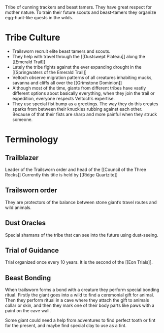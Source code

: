 Tribe of cunning trackers and beast tamers. They have great respect for mother nature.
To train their future scouts and beast-tamers they organize egg-hunt-like quests in the wilds.
# Tribe Culture
- Trailsworn recruit elite beast tamers and scouts.
- They help with travel through the [[Dustswept Plateau]] along the [[Emerald Trail]]
- Lately the tribe fights against the ever expanding drought in the [[Springwaters of the Emerald Trail]]
- Veltoch observe migration patterns of all creatures inhabiting mucks, savanna and cliffs all over the [[Grimstone Dominion]]
- Although most of the time, giants from different tribes have vastly different options about basically everything, when they join the trail or expedition, everyone respects Veltoch’s expertise.
- They use special fist bump as a greetings. The way they do this creates sparks from between their knuckles rubbing against each other. Because of that their fists are sharp and more painful when they struck someone.
# Terminology
## Trailblazer 
Leader of the Trailsworn order and head of the [[Council of the Three Rocks]]
Currently this title is held by [[Ridge Quartzite]]
## Trailsworn order
They are protectors of the balance between stone giant’s travel routes and wild animals.
## Dust Oracles
Special shamans of the tribe that can see into the future using dust-seeing.
## Trial of Guidance 
Trial organized once every 10 years. It is the second of the [[Eon Trials]].
## Beast Bonding
When trailsworn forms a bond with a creature they perform special bonding ritual. Firstly the giant goes into a wild to find a ceremonial gift for animal. Then they perform ritual in a cave where they attach the gift to animals collar or skin, and then they mark one of their body parts like paws with a paint on the cave wall.

Some giant could need a help from adventures to find perfect tooth or fint for the present, and maybe find special clay to use as a tint.